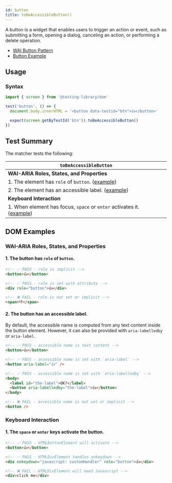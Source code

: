 ```yaml
---
id: button
title: toBeAccessibleButton()
---
```


A button is a widget that enables users to trigger an action or event, such as submitting a form,
opening a dialog, canceling an action, or performing a delete operation.

- [WAI Button Pattern](https://www.w3.org/WAI/ARIA/apg/patterns/button/)
- [Button Example](https://www.w3.org/WAI/ARIA/apg/example-index/button/button.html)

## Usage

### Syntax

```js
import { screen } from '@testing-library/dom'

test('button', () => {
  document.body.innerHTML = '<button data-testid="btn">👍</button>'

  expect(screen.getByTestId('btn')).toBeAccessibleButton()
})
```

## Test Summary

The matcher tests the following:

| `toBeAccessibleButton`                                                                                                                  |
| --------------------------------------------------------------------------------------------------------------------------------------- |
| **WAI-ARIA Roles, States, and Properties**                                                                                              |
| 1. The element has `role` of `button`. ([example](/matchers/button#1-the-button-has-role-of-button))                                    |
| 2. The element has an accessible label. ([example](/matchers/button#2-the-button-has-an-accessible-label))                              |
| **Keyboard Interaction**                                                                                                                |
| 1. When element has focus, `space` or `enter` activates it. ([example](/matchers/button#1-the-space-or-enter-keys-activate-the-button)) |

## DOM Examples

### WAI-ARIA Roles, States, and Properties

#### 1. The button has `role` of `button`.

```html
<!-- ✅ PASS - role is implicit -->
<button>👍</button>

<!-- ✅ PASS - role is set with attribute -->
<div role="button">👍</div>

<!-- ❌ FAIL - role is not set or implicit -->
<span>👎</span>
```

#### 2. The button has an accessible label.

By default, the accessible name is computed from any text content inside the button element.
However, it can also be provided with `aria-labelledby` or `aria-label`.

```html
<!-- ✅ PASS - accessible name is text content -->
<button>👍</button>

<!-- ✅ PASS - accessible name is set with `aria-label` -->
<button aria-label="👍" />

<!-- ✅ PASS - accessible name is set with `aria-labelledby` -->
<body>
  <label id="the-label">OK?</label>
  <button aria-labelledby="the-label">👍</button>
</body>

<!-- ❌ FAIL - accessible name is not set or implicit -->
<button />
```

### Keyboard Interaction

#### 1. The `space` or `enter` keys activate the button.

```html
<!-- ✅ PASS - HTMLButtonElement will activate -->
<button>👍</button>

<!-- ✅ PASS - HTMLDivElement handles onkeydown -->
<div onkeydown="javascript: customHandler" role="button">👍</div>

<!-- ❌ FAIL - HTMLDivElement will need Javascript -->
<div>click me</div>
```
